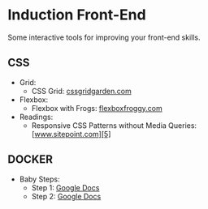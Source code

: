 Induction Front-End
===================

Some interactive tools for improving your front-end skills.


CSS
-------
* Grid:
    - CSS Grid: [cssgridgarden.com][1]
* Flexbox:
    - Flexbox with Frogs: [flexboxfroggy.com][2]
* Readings:
    - Responsive CSS Patterns without Media Queries: [www.sitepoint.com][5]
    
DOCKER
-------
* Baby Steps:
    - Step 1: [Google Docs][3]
    - Step 2: [Google Docs][4]


[1]: http://cssgridgarden.com/ "CSS Grid Garden"
[2]: http://flexboxfroggy.com/ "Flexbox Froggy"
[3]: https://docs.google.com/presentation/d/1rxk34q6G3KxR1DSBsBPWI3T141JyEIY-kTbt5AHITEo/edit#slide=id.g137b99dabe_1_38 "Babys Steps 1"
[4]: https://docs.google.com/presentation/d/1xOC9LKajXXKCOrZGQU4gQKQ0rI0kfZij356InzOE8i4/edit#slide=id.g137b99dabe_1_38 "Baby Steps 2"
[5]: https://www.sitepoint.com/responsive-css-patterns-without-media-queries "Responsive CSS Patterns without Media Queries"

